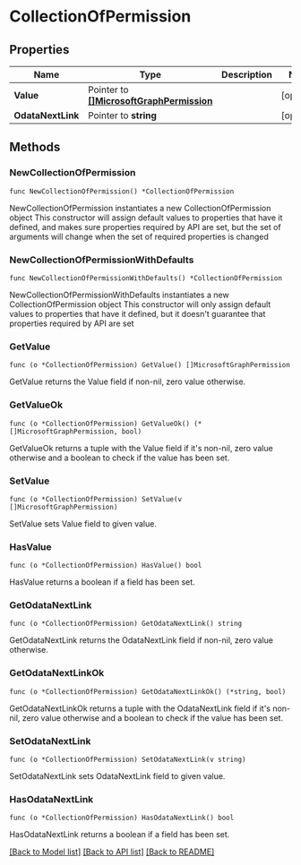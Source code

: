 # CollectionOfPermission

## Properties

Name | Type | Description | Notes
------------ | ------------- | ------------- | -------------
**Value** | Pointer to [**[]MicrosoftGraphPermission**](MicrosoftGraphPermission.md) |  | [optional] 
**OdataNextLink** | Pointer to **string** |  | [optional] 

## Methods

### NewCollectionOfPermission

`func NewCollectionOfPermission() *CollectionOfPermission`

NewCollectionOfPermission instantiates a new CollectionOfPermission object
This constructor will assign default values to properties that have it defined,
and makes sure properties required by API are set, but the set of arguments
will change when the set of required properties is changed

### NewCollectionOfPermissionWithDefaults

`func NewCollectionOfPermissionWithDefaults() *CollectionOfPermission`

NewCollectionOfPermissionWithDefaults instantiates a new CollectionOfPermission object
This constructor will only assign default values to properties that have it defined,
but it doesn't guarantee that properties required by API are set

### GetValue

`func (o *CollectionOfPermission) GetValue() []MicrosoftGraphPermission`

GetValue returns the Value field if non-nil, zero value otherwise.

### GetValueOk

`func (o *CollectionOfPermission) GetValueOk() (*[]MicrosoftGraphPermission, bool)`

GetValueOk returns a tuple with the Value field if it's non-nil, zero value otherwise
and a boolean to check if the value has been set.

### SetValue

`func (o *CollectionOfPermission) SetValue(v []MicrosoftGraphPermission)`

SetValue sets Value field to given value.

### HasValue

`func (o *CollectionOfPermission) HasValue() bool`

HasValue returns a boolean if a field has been set.

### GetOdataNextLink

`func (o *CollectionOfPermission) GetOdataNextLink() string`

GetOdataNextLink returns the OdataNextLink field if non-nil, zero value otherwise.

### GetOdataNextLinkOk

`func (o *CollectionOfPermission) GetOdataNextLinkOk() (*string, bool)`

GetOdataNextLinkOk returns a tuple with the OdataNextLink field if it's non-nil, zero value otherwise
and a boolean to check if the value has been set.

### SetOdataNextLink

`func (o *CollectionOfPermission) SetOdataNextLink(v string)`

SetOdataNextLink sets OdataNextLink field to given value.

### HasOdataNextLink

`func (o *CollectionOfPermission) HasOdataNextLink() bool`

HasOdataNextLink returns a boolean if a field has been set.


[[Back to Model list]](../README.md#documentation-for-models) [[Back to API list]](../README.md#documentation-for-api-endpoints) [[Back to README]](../README.md)


